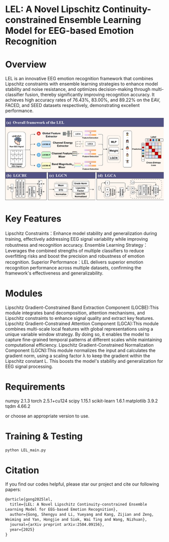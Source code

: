 # LEL: A Novel Lipschitz Continuity-constrained Ensemble Learning Model for EEG-based Emotion Recognition

# Overview

LEL is an innovative EEG emotion recognition framework that combines Lipschitz constraints with ensemble learning strategies to enhance model stability and noise resistance, and optimizes decision-making through multi-classifier fusion, thereby significantly improving recognition accuracy. It achieves high accuracy rates of 76.43%, 83.00%, and 89.22% on the EAV, FACED, and SEED datasets respectively, demonstrating excellent performance.

![LEL](LEL.png)

# Key Features

Lipschitz Constraints：Enhance model stability and generalization during training, effectively addressing EEG signal variability while improving robustness and recognition accuracy.
Ensemble Learning Strategy：Leverages the combined strengths of multiple classifiers to reduce overfitting risks and boost the precision and robustness of emotion recognition.
Superior Performance：LEL delivers superior emotion recognition performance across multiple datasets, confirming the framework's effectiveness and generalizability.

# Modules

Lipschitz Gradient-Constrained Band Extraction Component (LGCBE):This module integrates band decomposition, attention mechanisms, and Lipschitz constraints to enhance signal quality and extract key features.
Lipschitz Gradient-Constrained Attention Component (LGCA):This module combines multi-scale local features with global representations using a unique variable window strategy. By doing so, it enables the model to capture fine-grained temporal patterns at different scales while maintaining computational efficiency.
Lipschitz Gradient-Constrained Normalization Component (LGCN):This module normalizes the input and calculates the gradient norm, using a scaling factor λ to keep the gradient within the Lipschitz constant L. This boosts the model's stability and generalization for EEG signal processing.

# Requirements

numpy 2.1.3
torch 2.5.1+cu124
scipy 1.15.1
scikit-learn 1.6.1
matplotlib 3.9.2
tqdm 4.66.2

or choose an appropriate version to use.

# Training & Testing

```
python LEL_main.py
```

# Citation
If you find our codes helpful, please star our project and cite our following papers:

```
@article{gong2025lel,
  title={LEL: A Novel Lipschitz Continuity-constrained Ensemble Learning Model for EEG-based Emotion Recognition},
  author={Gong, Shengyu and Li, Yueyang and Kang, Zijian and Zeng, Weiming and Yan, Hongjie and Siok, Wai Ting and Wang, Nizhuan},
  journal={arXiv preprint arXiv:2504.09156},
  year={2025}
}
```
